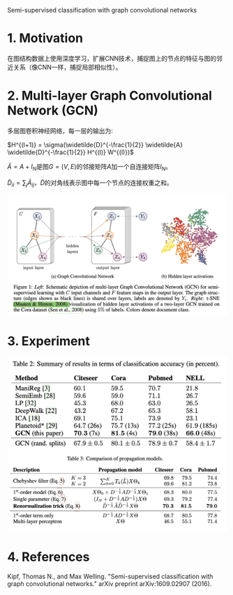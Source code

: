 Semi-supervised classification with graph convolutional networks

# 1. Motivation

在图结构数据上使用深度学习，扩展CNN技术，捕捉图上的节点的特征与图的邻近关系（像CNN一样，捕捉局部相似性）。

# 2. Multi-layer Graph Convolutional Network (GCN)

多层图卷积神经网络，每一层的输出为:

$H^{(l+1)} = \sigma(\widetilde{D}^{-\frac{1}{2}} \widetilde{A} \widetilde{D}^{-\frac{1}{2}} H^{(l)} W^{(l)})$

$\widetilde{A} = A + I_N$是图$G=(V, E)$的邻接矩阵$A$加一个自连接矩阵$I_N$。

$\widetilde{D}_{ii} = \sum_{j} \widetilde{A}_{ij}$，$\widetilde{D}$的对角线表示图中每一个节点的连接权重之和。




<img src='images/gcn.jpg'>

# 3. Experiment

<img src='images/gcn_result.jpg'>

<img src='images/gcn_result_propagation.jpg'>

# 4. References

Kipf, Thomas N., and Max Welling. "Semi-supervised classification with graph convolutional networks." arXiv preprint arXiv:1609.02907 (2016).